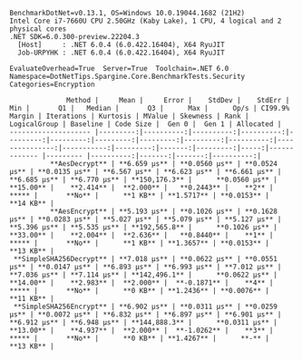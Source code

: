 
    BenchmarkDotNet=v0.13.1, OS=Windows 10.0.19044.1682 (21H2)
    Intel Core i7-7660U CPU 2.50GHz (Kaby Lake), 1 CPU, 4 logical and 2 physical cores
    .NET SDK=6.0.300-preview.22204.3
      [Host]     : .NET 6.0.4 (6.0.422.16404), X64 RyuJIT
      Job-URPYHK : .NET 6.0.4 (6.0.422.16404), X64 RyuJIT

    EvaluateOverhead=True  Server=True  Toolchain=.NET 6.0  
    Namespace=DotNetTips.Spargine.Core.BenchmarkTests.Security  Categories=Encryption  

                  Method |     Mean |     Error |    StdDev |    StdErr |      Min |       Q1 |   Median |       Q3 |      Max |      Op/s | CI99.9% Margin | Iterations | Kurtosis | MValue | Skewness | Rank | LogicalGroup | Baseline | Code Size |  Gen 0 |  Gen 1 | Allocated |
    -------------------- |---------:|----------:|----------:|----------:|---------:|---------:|---------:|---------:|---------:|----------:|---------------:|-----------:|---------:|-------:|---------:|-----:|------------- |--------- |----------:|-------:|-------:|----------:|
              **AesDecrypt** | **6.659 μs** | **0.0560 μs** | **0.0524 μs** | **0.0135 μs** | **6.567 μs** | **6.623 μs** | **6.661 μs** | **6.685 μs** | **6.770 μs** | **150,176.3** |      **0.0560 μs** |      **15.00** |    **2.414** |  **2.000** |   **0.2443** |    **2** |            ***** |       **No** |      **1 KB** | **1.5717** | **0.0153** |     **14 KB** |
              **AesEncrypt** | **5.193 μs** | **0.1026 μs** | **0.1628 μs** | **0.0283 μs** | **5.027 μs** | **5.079 μs** | **5.127 μs** | **5.396 μs** | **5.535 μs** | **192,565.8** |      **0.1026 μs** |      **33.00** |    **2.004** |  **2.636** |   **0.8440** |    **1** |            ***** |       **No** |      **1 KB** | **1.3657** | **0.0153** |     **13 KB** |
     **SimpleSHA256Decrypt** | **7.018 μs** | **0.0622 μs** | **0.0551 μs** | **0.0147 μs** | **6.893 μs** | **6.993 μs** | **7.012 μs** | **7.036 μs** | **7.114 μs** | **142,496.1** |      **0.0622 μs** |      **14.00** |    **2.983** |  **2.000** |  **-0.1871** |    **4** |            ***** |       **No** |      **0 KB** | **1.2436** | **0.0076** |     **11 KB** |
     **SimpleSHA256Encrypt** | **6.902 μs** | **0.0311 μs** | **0.0259 μs** | **0.0072 μs** | **6.832 μs** | **6.897 μs** | **6.901 μs** | **6.912 μs** | **6.948 μs** | **144,888.3** |      **0.0311 μs** |      **13.00** |    **4.937** |  **2.000** |  **-1.0262** |    **3** |            ***** |       **No** |      **0 KB** | **1.4267** |      **-** |     **13 KB** |
